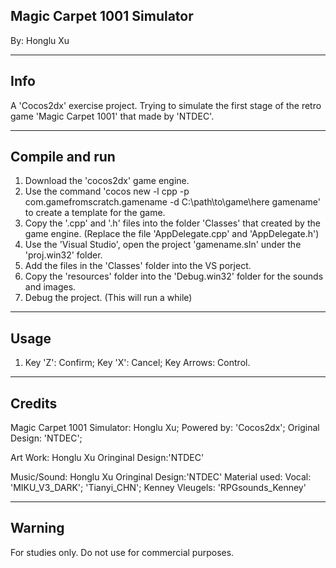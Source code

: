 Magic Carpet 1001 Simulator
---------------------------

By: Honglu Xu

----
Info
----

A 'Cocos2dx' exercise project. Trying to simulate the first stage of the retro game 'Magic Carpet 1001' that made by 'NTDEC'.

---------------
Compile and run
---------------

1. Download the 'cocos2dx' game engine.
2. Use the command 'cocos new -l cpp -p com.gamefromscratch.gamename -d C:\path\to\game\here gamename' to create a template for the game.
3. Copy the '.cpp' and '.h' files into the folder 'Classes' that created by the game engine. (Replace the file 'AppDelegate.cpp' and 'AppDelegate.h')
4. Use the 'Visual Studio', open the project 'gamename.sln' under the 'proj.win32' folder.
5. Add the files in the 'Classes' folder into the VS porject.
6. Copy the 'resources' folder into the 'Debug.win32' folder for the sounds and images. 
7. Debug the project. (This will run a while)

-----
Usage
-----

1. Key 'Z': Confirm; Key 'X': Cancel; Key Arrows: Control. 

-------
Credits
-------

Magic Carpet 1001 Simulator:
	Honglu Xu;
	Powered by: 'Cocos2dx';
	Original Design: 'NTDEC';

Art Work:
	Honglu Xu
	Oringinal Design:'NTDEC'

Music/Sound: 
	Honglu Xu
	Oringinal Design:'NTDEC'
	Material used:
	Vocal: 'MIKU_V3_DARK'; 'Tianyi_CHN';
	Kenney Vleugels: 'RPGsounds_Kenney'

-------
Warning
-------

For studies only. Do not use for commercial purposes.